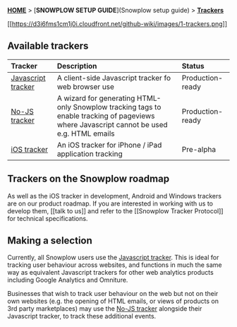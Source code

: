[**HOME**](Home) > [**SNOWPLOW SETUP GUIDE**](Snowplow setup guide) > [**Trackers**](choosing-a-tracker)

[[https://d3i6fms1cm1j0i.cloudfront.net/github-wiki/images/1-trackers.png]] 

## Available trackers

| **Tracker**                                    | **Description**                                     | **Status**       |
|:-----------------------------------------------|:----------------------------------------------------|:-----------------|
| [Javascript tracker](javascript-tracker-setup) | A client-side Javascript tracker fo web browser use | Production-ready |
| [No-JS tracker](no-js-tracker-setup)           | A wizard for generating HTML-only Snowplow tracking tags to enable tracking of pageviews where Javascript cannot be used e.g. HTML emails | Production-ready |
| [iOS tracker](ios-tracker-setup)               | An iOS tracker for iPhone / iPad application tracking | Pre-alpha      |


## Trackers on the Snowplow roadmap

As well as the iOS tracker in development, Android and Windows trackers are on our product roadmap. If you are interested in working with us to develop them, [[talk to us]] and refer to the [[Snowplow Tracker Protocol]] for technical specifications.


## Making a selection

Currently, all Snowplow users use the [Javascript tracker](javascript-tracker-setup). This is ideal for tracking user behaviour across websites, and functions in much the same way as equivalent Javascript trackers for other web analytics products including Google Analytics and Omniture. 

Businesses that wish to track user behaviour on the web but not on their own websites (e.g. the opening of HTML emails, or views of products on 3rd party marketplaces) may use the [No-JS tracker](no-js-tracker-setup) alongside their Javascript tracker, to track these additional events.